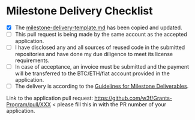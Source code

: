 # Milestone Delivery Checklist

- [x] The [milestone-delivery-template.md](https://github.com/w3f/Grant-Milestone-Delivery/blob/master/deliveries/milestone-delivery-template.md) has been copied and updated.
- [ ] This pull request is being made by the same account as the accepted application.
- [ ] I have disclosed any and all sources of reused code in the submitted repositories and have done my due diligence to meet its license requirements.
- [ ] In case of acceptance, an invoice must be submitted and the payment will be transferred to the BTC/ETH/fiat account provided in the application.
- [ ] The delivery is according to the [Guidelines for Milestone Deliverables](https://grants.web3.foundation/docs/Support%20Docs/milestone-deliverables-guidelines).

Link to the application pull request: https://github.com/w3f/Grants-Program/pull/XXX < please fill this in with the PR number of your application.
